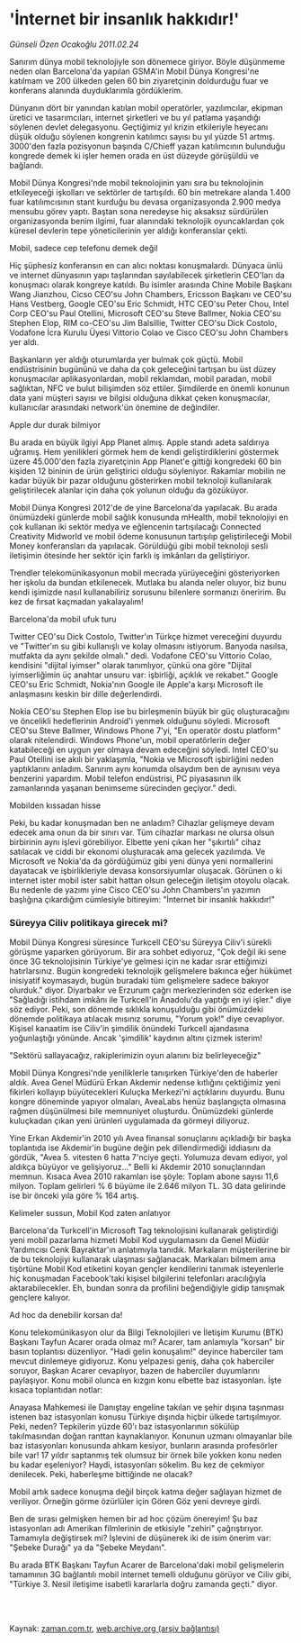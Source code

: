 # 'İnternet bir insanlık hakkıdır!'

*Günseli Özen Ocakoğlu 2011.02.24*

<td class="columnist-detail">
<p>Sanırım dünya mobil teknolojiyle son dönemece giriyor. Böyle düşünmeme neden olan Barcelona'da yapılan GSMA'in Mobil Dünya Kongresi'ne katılmam ve 200 ülkeden gelen 60 bin ziyaretçinin doldurduğu fuar ve konferans alanında duyduklarımla gördüklerim.</p>
<p>
<div id="haberMetinDiv">
<p>Dünyanın dört bir yanından katılan mobil operatörler, yazılımcılar, ekipman üretici ve tasarımcıları, internet şirketleri ve bu yıl patlama yaşandığı söylenen devlet delegasyonu. Geçtiğimiz yıl krizin etkileriyle heyecanı düşük olduğu söylenen kongrenin katılımcı sayısı bu yıl yüzde 51 artmış. 3000'den fazla pozisyonun başında C/Chieff yazan katılımcının bulunduğu kongrede demek ki işler hemen orada en üst düzeyde görüşüldü ve bağlandı.
<p> Mobil Dünya Kongresi'nde mobil teknolojinin yanı sıra bu teknolojinin etkileyeceği işkolları ve sektörler de tartışıldı. 60 bin metrekare alanda 1.400 fuar katılımcısının stant kurduğu bu devasa organizasyonda 2.900 medya mensubu görev yaptı. Baştan sona neredeyse hiç aksaksız sürdürülen organizasyonda benim ilgimi, fuar alanındaki teknolojik oyuncaklardan çok küresel devlerin tepe yöneticilerinin yer aldığı konferanslar çekti.
<p>Mobil, sadece cep telefonu demek değil 
<p>Hiç şüphesiz konferansın en can alıcı noktası konuşmalardı. Dünyaca ünlü ve internet dünyasının yapı taşlarından sayılabilecek şirketlerin CEO'ları da konuşmacı olarak kongreye katıldı. Bu isimler arasında Chine Mobile Başkanı Wang Jianzhou, Cicso CEO'su John Chambers, Ericsson Başkanı ve CEO'su Hans Vestberg, Google CEO'su Eric Schmidt, HTC CEO'su Peter Chou, Intel Corp CEO'su Paul Otellini, Microsoft CEO'su Steve Ballmer, Nokia CEO'su Stephen Elop, RIM co-CEO'su Jim Balsillie, Twitter CEO'su Dick Costolo, Vodafone İcra Kurulu Üyesi Vittorio Colao ve Cisco CEO'su John Chambers yer aldı.
<p> Başkanların yer aldığı oturumlarda yer bulmak çok güçtü. Mobil endüstrisinin bugününü ve daha da çok geleceğini tartışan bu üst düzey konuşmacılar aplikasyonlardan, mobil reklamdan, mobil paradan, mobil sağlıktan, NFC ve bulut bilişimden söz ettiler. Şimdilerde en önemli konunun data yani müşteri sayısı ve bilgisi olduğuna dikkat çeken konuşmacılar, kullanıcılar arasındaki network'ün önemine de değindiler. 
<p>Apple dur durak bilmiyor
<p>Bu arada en büyük ilgiyi App Planet almış. Apple standı adeta saldırıya uğramış. Hem yenilikleri görmek hem de kendi geliştirdiklerini göstermek üzere 45.000'den fazla ziyaretçinin App Planet'e gittiği kongredeki 60 bin kişiden 12 bininin de ürün geliştirici olduğu söyleniyor. Rakamlar mobilin ne kadar büyük bir pazar olduğunu gösterirken mobil teknoloji kullanılarak geliştirilecek alanlar için daha çok yolunun olduğu da gözüküyor.
<p> Mobil Dünya Kongresi 2012'de de yine Barcelona'da yapılacak. Bu arada önümüzdeki günlerde mobil sağlık konusunda mHealth, mobil teknolojiyi en çok kullanan iki sektör medya ve eğlencenin tartışılacağı Connected Creativity Midworld ve mobil ödeme konusunun tartışılıp geliştirileceği Mobil Money konferansları da yapılacak. Görüldüğü gibi mobil teknoloji sesli iletişimin ötesinde her sektör için farklı iş imkânları da geliştiriyor.
<p> Trendler telekomünikasyonun mobil mecrada yürüyeceğini gösteriyorken her işkolu da bundan etkilenecek. Mutlaka bu alanda neler oluyor, biz bunu kendi işimizde nasıl kullanabiliriz sorusunu bilenlere sormanızı öneririm. Bu kez de fırsat kaçmadan yakalayalım!
<p>Barcelona'da mobil ufuk turu
<p>Twitter CEO'su Dick Costolo, Twitter'ın Türkçe hizmet vereceğini duyurdu ve "Twitter'ın su gibi kullanışlı ve kolay olmasını istiyorum. Banyoda nasılsa, mutfakta da aynı şekilde olmalı." dedi. Vodafone CEO'su Vittorio Colao, kendisini "dijital iyimser" olarak tanımlıyor, çünkü ona göre "Dijital iyimserliğimin üç anahtar unsuru var: işbirliği, açıklık ve rekabet." Google CEO'su Eric Schmidt, Nokia'nın Google ile Apple'a karşı Microsoft ile anlaşmasını keskin bir dille değerlendirdi.
<p> Nokia CEO'su Stephen Elop ise bu birleşmenin büyük bir güç oluşturacağını ve öncelikli hedeflerinin Android'i yenmek olduğunu söyledi. Microsoft CEO'su Steve Ballmer, Windows Phone 7'yi, "En operatör dostu platform" olarak nitelendirdi. Windows Phone'un, mobil operatörlerin değer katabileceği en uygun yer olmaya devam edeceğini söyledi. Intel CEO'su Paul Otellini ise akılı bir yaklaşımla, "Nokia ve Microsoft işbirliğini neden yaptıklarını anladım. Sanırım aynı konumda olsaydım ben de aynısını veya benzerini yapardım. Mobil telefon endüstrisi, PC piyasasının ilk zamanlarında yaşanan benimseme sürecinden geçiyor." dedi.
<p>Mobilden kıssadan hisse
<p>Peki, bu kadar konuşmadan ben ne anladım? Cihazlar gelişmeye devam edecek ama onun da bir sınırı var. Tüm cihazlar markası ne olursa olsun birbirinin aynı işlevi görebiliyor. Elbette yeni çıkan her "şıkırtılı" cihaz satılacak ve ciddi bir ekonomi oluşturacak ama gelecek yazılımda. Ve Microsoft ve Nokia'da da gördüğümüz gibi yeni dünya yeni normallerini dayatacak ve işbirlikleriyle devasa konsorsiyumlar oluşacak. Görünen o ki internet ister mobil ister sabit hattan olsun geleceğin iletişim otoyolu olacak. Bu nedenle de yazımı yine Cisco CEO'su John Chambers'ın yazımın başlığına çıkardığım cümlesiyle bitireyim: "İnternet bir insanlık hakkıdır!" 
<p><h3>Süreyya Ciliv politikaya girecek mi?</h3>
<p>Mobil Dünya Kongresi süresince Turkcell CEO'su Süreyya Ciliv'i sürekli görüşme yaparken görüyorum. Bir ara sohbet ediyoruz, "Çok değil iki sene önce 3G teknolojisinin Türkiye'ye gelmesi için ne kadar ısrar ettiğimizi hatırlarsınız. Bugün kongredeki teknolojik gelişmelere bakınca eğer hükümet inisiyatif koymasaydı, bugün buradaki tüm gelişmelere sadece bakıyor olurduk." diyor. Diyarbakır ve Erzurum çağrı merkezlerinden söz ederken ise "Sağladığı istihdam imkânı ile Turkcell'in Anadolu'da yaptığı en iyi işler." diye söz ediyor. Peki, son dönemde sıklıkla konuşulduğu gibi önümüzdeki dönemde politikaya atılacak mısınız sorumu, "Yorum yok!" diye cevaplıyor. Kişisel kanaatim ise Ciliv'in şimdilik önündeki Turkcell ajandasına yoğunlaştığı yönünde. Ancak 'şimdilik' kaydının altını çizmek isterim!
<p>"Sektörü sallayacağız, rakiplerimizin oyun alanını biz belirleyeceğiz"
<p>Mobil Dünya Kongresi'nde yeniliklerle tanışırken Türkiye'den de haberler aldık. Avea Genel Müdürü Erkan Akdemir nedense kıtlığını çektiğimiz yeni fikirleri kollayıp büyütecekleri Kuluçka Merkezi'ni açtıklarını duyurdu. Bunu kongre döneminde yapıyor olmaları, AveaLabs henüz başlangıçta olmasına rağmen düşünülmesi bile memnuniyet oluşturdu. Önümüzdeki günlerde kuluçkadan çıkan yeni ürünleri uygulamada da görmeyi diliyoruz.
<p> Yine Erkan Akdemir'in 2010 yılı Avea finansal sonuçlarını açıkladığı bir başka toplantıda ise Akdemir'in bugüne değin pek dillendirmediği iddiasını da gördük, "Avea 5. vitesten 6 hatta 7'nciye geçti. Yolumuza devam ediyor, yol aldıkça büyüyor ve gelişiyoruz..." Belli ki Akdemir 2010 sonuçlarından memnun. Kısaca Avea 2010 rakamları ise şöyle: Toplam abone sayısı 11,6 milyon. Toplam gelirleri % 6 büyüme ile 2.646 milyon TL. 3G data gelirinde ise bir önceki yıla göre % 164 artış.
<p>Kelimeler sussun, Mobil Kod zaten anlatıyor
<p>Barcelona'da Turkcell'in Microsoft Tag teknolojisini kullanarak geliştirdiği yeni mobil pazarlama hizmeti Mobil Kod uygulamasını da Genel Müdür Yardımcısı Cenk Bayraktar'ın anlatımıyla tanıdık. Markaların müşterilerine bir de bu teknolojiyi kullanarak ulaşması sağlanacak. Markaları bilmem ama tişörtüne Mobil Kod etiketini koyan gençler kendilerini tanımak isteyenlerle hiç konuşmadan Facebook'taki kişisel bilgilerini telefonları aracılığıyla aktarabilecekler. Eh, bundan sonra da profilini beğendiğiyle gidip tanışmak gençlere kalıyor.
<p>Ad hoc da denebilir korsan da! 
<p>Konu telekomünikasyon olur da Bilgi Teknolojileri ve İletişim Kurumu (BTK) Başkanı Tayfun Acarer orada olmaz mı? Acarer, tam anlamıyla "korsan" bir basın toplantısı düzenliyor. "Hadi gelin konuşalım!" deyince haberciler tam mevcut dinlemeye gidiyoruz. Konu yelpazesi geniş, daha çok haberciler soruyor, Başkan Acarer cevaplıyor, bazen de haberciler duyumlarını paylaşıyor. Konu mobil olunca en kızgın konu elbette baz istasyonları. İşte kısaca toplantıdan notlar:
<p> Anayasa Mahkemesi ile Danıştay engeline takılan ve şehir dışına taşınması istenen baz istasyonları konusu Türkiye dışında hiçbir ülkede tartışılmıyor. Peki, neden? Tepkilerin yüzde 60'ı baz istasyonlarının sökülüp takılmasından doğan ranttan kaynaklanıyor. Konunun uzmanı olmayanlar bile baz istasyonları konusunda ahkam kesiyor, bunların arasında profesörler bile var! 17 yıldır saptanmış tek olumsuz bir örnek bile yokken konu neden bu kadar eşeleniyor? Haydi, istasyonları sökelim. Bu kez de çekmiyor denilecek. Peki, haberleşme bittiğinde ne olacak?
<p> Mobil artık sadece konuşma değil birçok katma değer sağlayan hizmet de veriliyor. Örneğin görme özürlüler için Gören Göz yeni devreye girdi.
<p> Ben de sırası gelmişken hemen bir ad hoc çözüm önereyim! Şu baz istasyonları adı Amerikan filmlerinin de etkisiyle "zehiri" çağrıştırıyor. Tamamıyla değiştirsek mi? İşlevini de düşünerek iki de isim önerim var: "Şebeke Durağı" ya da "Şebeke Meydanı".
<p> Bu arada BTK Başkanı Tayfun Acarer de Barcelona'daki mobil gelişmelerin tamamının 3G bağlantılı mobil internet temelli olduğunu görüyor ve Ciliv gibi, "Türkiye 3. Nesil iletişime isabetli kararlarla doğru zamanda geçti." diyor.</p></p></p></p></p></p></p></p></p></p></p></p></p></p></p></p></p></p></p></p></p></p></p></p></p></p></p></div>
</p>


<p><br>
		 </br></p></td>

Kaynak: [zaman.com.tr](http://zaman.com.tr/yazar.do?yazino=1098112), [web.archive.org (arşiv bağlantısı)](http://web.archive.org/web/20110426082316/http://www.zaman.com.tr:80/yazar.do?yazino=1098112)
